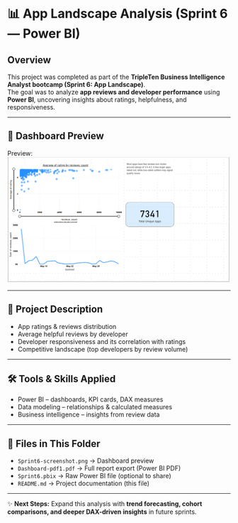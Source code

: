 # 📊 App Landscape Analysis (Sprint 6 — Power BI)

## Overview  
This project was completed as part of the **TripleTen Business Intelligence Analyst bootcamp (Sprint 6: App Landscape)**.  
The goal was to analyze **app reviews and developer performance** using **Power BI**, uncovering insights about ratings, helpfulness, and responsiveness.  

---

## 👀 Dashboard Preview  

Preview:  
![App Landscape Dashboard](Sprint6-screenshot.png)



---

## 📂 Project Description  
- App ratings & reviews distribution  
- Average helpful reviews by developer  
- Developer responsiveness and its correlation with ratings  
- Competitive landscape (top developers by review volume)  

---

## 🛠 Tools & Skills Applied  
- Power BI – dashboards, KPI cards, DAX measures  
- Data modeling – relationships & calculated measures  
- Business intelligence – insights from review data  

---

## 📌 Files in This Folder  
- `Sprint6-screenshot.png` → Dashboard preview  
- `Dashboard-pdf1.pdf` → Full report export (Power BI PDF)  
- `Sprint6.pbix` → Raw Power BI file (optional to share)  
- `README.md` → Project documentation (this file)  

---

✨ **Next Steps:** Expand this analysis with **trend forecasting, cohort comparisons, and deeper DAX-driven insights** in future sprints.  
